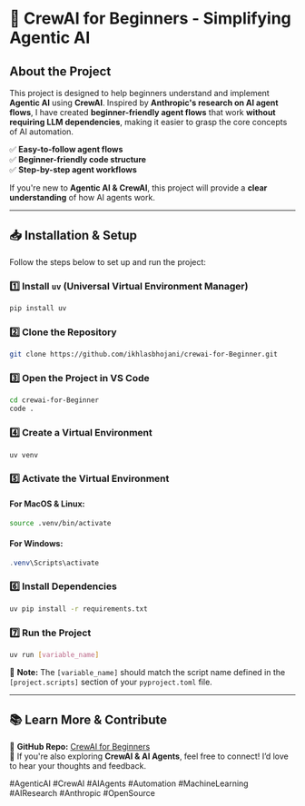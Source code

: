 # 🚀 CrewAI for Beginners - Simplifying Agentic AI

## **About the Project**

This project is designed to help beginners understand and implement **Agentic AI** using **CrewAI**. Inspired by **Anthropic's research on AI agent flows**, I have created **beginner-friendly agent flows** that work **without requiring LLM dependencies**, making it easier to grasp the core concepts of AI automation.

✅ **Easy-to-follow agent flows**  
✅ **Beginner-friendly code structure**  
✅ **Step-by-step agent workflows**  

If you're new to **Agentic AI & CrewAI**, this project will provide a **clear understanding** of how AI agents work.  

---

## **📥 Installation & Setup**

Follow the steps below to set up and run the project:

### **1️⃣ Install `uv` (Universal Virtual Environment Manager)**
```bash
pip install uv
```

### **2️⃣ Clone the Repository**
```bash
git clone https://github.com/ikhlasbhojani/crewai-for-Beginner.git
```

### **3️⃣ Open the Project in VS Code**
```bash
cd crewai-for-Beginner
code .
```

### **4️⃣ Create a Virtual Environment**
```bash
uv venv
```

### **5️⃣ Activate the Virtual Environment**
#### **For MacOS & Linux:**
```bash
source .venv/bin/activate
```

#### **For Windows:**
```powershell
.venv\Scripts\activate
```

### **6️⃣ Install Dependencies**
```bash
uv pip install -r requirements.txt
```

### **7️⃣ Run the Project**
```bash
uv run [variable_name]
```
📌 **Note:** The `[variable_name]` should match the script name defined in the `[project.scripts]` section of your `pyproject.toml` file.

---

## **📚 Learn More & Contribute**

🔗 **GitHub Repo:** [CrewAI for Beginners](https://github.com/ikhlasbhojani/crewai-for-Beginner.git)  
💬 If you're also exploring **CrewAI & AI Agents**, feel free to connect! I’d love to hear your thoughts and feedback.  

#AgenticAI #CrewAI #AIAgents #Automation #MachineLearning #AIResearch #Anthropic #OpenSource

